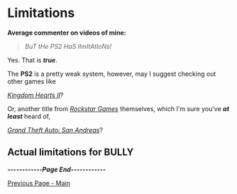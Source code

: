 # Limitations

**Average commenter on videos of mine:**

> _BuT tHe PS2 HaS lImItAtIoNs!_

Yes. That is _**true**_.

The **PS2** is a pretty weak system, however, may I suggest checking out other games like

[_Kingdom Hearts II_](https://en.wikipedia.org/wiki/Kingdom_Hearts_II)?

Or, another title from [_Rockstar Games_](https://en.wikipedia.org/wiki/Rockstar_Games) themselves, which I'm sure you've **_at least_** heard of,

[_Grand Theft Auto: San Andreas_](https://en.wikipedia.org/wiki/Grand_Theft_Auto:_San_Andreas)?




## Actual limitations for BULLY


**------------_Page End_------------**

[Previous Page - Main](https://simonbestia.github.io/Bully-Modding-and-Documentation/)
